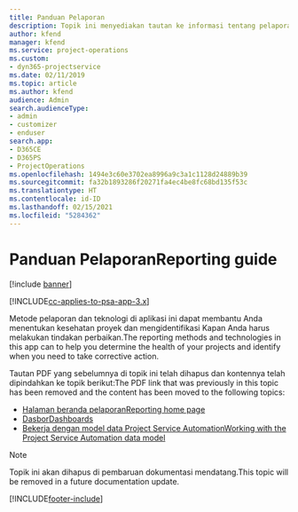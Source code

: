 ```yaml
---
title: Panduan Pelaporan
description: Topik ini menyediakan tautan ke informasi tentang pelaporan.
author: kfend
manager: kfend
ms.service: project-operations
ms.custom:
- dyn365-projectservice
ms.date: 02/11/2019
ms.topic: article
ms.author: kfend
audience: Admin
search.audienceType:
- admin
- customizer
- enduser
search.app:
- D365CE
- D365PS
- ProjectOperations
ms.openlocfilehash: 1494e3c60e3702ea8996a9c3a1c1128d24889b39
ms.sourcegitcommit: fa32b1893286f20271fa4ec4be8fc68bd135f53c
ms.translationtype: HT
ms.contentlocale: id-ID
ms.lasthandoff: 02/15/2021
ms.locfileid: "5284362"
---
```

# <a name="reporting-guide"></a><span data-ttu-id="606a9-103">Panduan Pelaporan</span><span class="sxs-lookup"><span data-stu-id="606a9-103">Reporting guide</span></span>

[!include [banner](../../includes/psa-now-project-operations.md)]

[!INCLUDE[cc-applies-to-psa-app-3.x](../../includes/cc-applies-to-psa-app-3x.md)]

<span data-ttu-id="606a9-104">Metode pelaporan dan teknologi di aplikasi ini dapat membantu Anda menentukan kesehatan proyek dan mengidentifikasi Kapan Anda harus melakukan tindakan perbaikan.</span><span class="sxs-lookup"><span data-stu-id="606a9-104">The reporting methods and technologies in this app can to help you determine the health of your projects and identify when you need to take corrective action.</span></span> 

<span data-ttu-id="606a9-105">Tautan PDF yang sebelumnya di topik ini telah dihapus dan kontennya telah dipindahkan ke topik berikut:</span><span class="sxs-lookup"><span data-stu-id="606a9-105">The PDF link that was previously in this topic has been removed and the content has been moved to the following topics:</span></span>

- [<span data-ttu-id="606a9-106">Halaman beranda pelaporan</span><span class="sxs-lookup"><span data-stu-id="606a9-106">Reporting home page</span></span>](../reports-reporting-dynamics-365-project-service.md)
- [<span data-ttu-id="606a9-107">Dasbor</span><span class="sxs-lookup"><span data-stu-id="606a9-107">Dashboards</span></span>](../reports-dashboards.md)
- [<span data-ttu-id="606a9-108">Bekerja dengan model data Project Service Automation</span><span class="sxs-lookup"><span data-stu-id="606a9-108">Working with the Project Service Automation data model</span></span>](../reports-working-project-service-data-model.md)

> [!NOTE]
> <span data-ttu-id="606a9-109">Topik ini akan dihapus di pembaruan dokumentasi mendatang.</span><span class="sxs-lookup"><span data-stu-id="606a9-109">This topic will be removed in a future documentation update.</span></span> 


[!INCLUDE[footer-include](../../includes/footer-banner.md)]